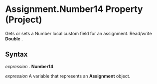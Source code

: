 
# Assignment.Number14 Property (Project)

Gets or sets a Number local custom field for an assignment. Read/write  **Double** .


## Syntax

 _expression_ . **Number14**

 _expression_ A variable that represents an **Assignment** object.


